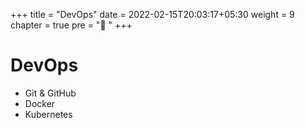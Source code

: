 +++
title = "DevOps"
date =  2022-02-15T20:03:17+05:30
weight = 9
chapter = true
pre = "🚀 "
+++

# DevOps

- Git & GitHub
- Docker
- Kubernetes
